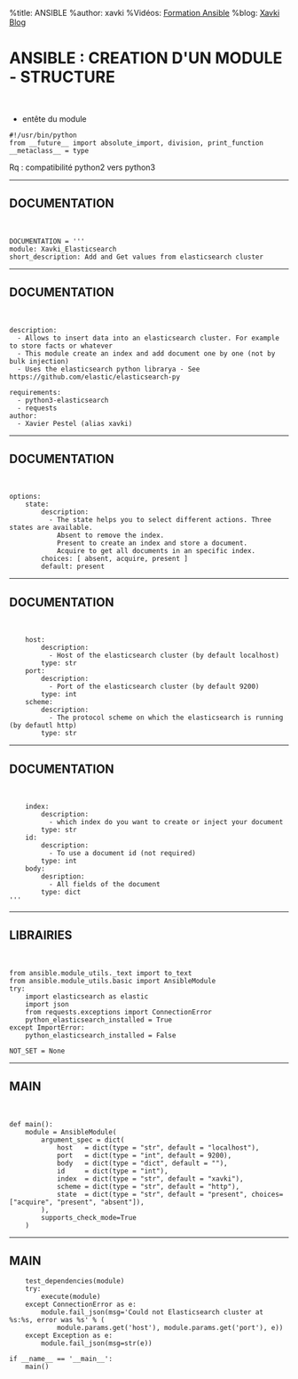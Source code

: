 %title: ANSIBLE
%author: xavki
%Vidéos: [Formation Ansible](https://www.youtube.com/playlist?list=PLn6POgpklwWoCpLKOSw3mXCqbRocnhrh-)
%blog: [Xavki Blog](https://xavki.blog)


# ANSIBLE : CREATION D'UN MODULE - STRUCTURE

<br>

* entête du module

```
#!/usr/bin/python
from __future__ import absolute_import, division, print_function
__metaclass__ = type
```

Rq : compatibilité python2 vers python3

--------------------------------------------------------

## DOCUMENTATION

<br>


```
DOCUMENTATION = '''
module: Xavki_Elasticsearch
short_description: Add and Get values from elasticsearch cluster
```

--------------------------------------------------------

## DOCUMENTATION

<br>

```
description:
  - Allows to insert data into an elasticsearch cluster. For example to store facts or whatever
  - This module create an index and add document one by one (not by bulk injection)
  - Uses the elasticsearch python librarya - See https://github.com/elastic/elasticsearch-py
```

```
requirements:
  - python3-elasticsearch
  - requests
author:
  - Xavier Pestel (alias xavki)
```

--------------------------------------------------------

## DOCUMENTATION

<br>

```
options:
    state:
        description:
          - The state helps you to select different actions. Three states are available. 
            Absent to remove the index.
            Present to create an index and store a document.
            Acquire to get all documents in an specific index.
        choices: [ absent, acquire, present ]
        default: present
```

--------------------------------------------------------

## DOCUMENTATION

<br>

```
    host:
        description:
          - Host of the elasticsearch cluster (by default localhost)
        type: str
    port:
        description:
          - Port of the elasticsearch cluster (by default 9200)
        type: int
    scheme:
        description:
          - The protocol scheme on which the elasticsearch is running (by defautl http)
        type: str
```

--------------------------------------------------------

## DOCUMENTATION

<br>

```
    index:
        description:
          - which index do you want to create or inject your document
        type: str
    id:
        description:
          - To use a document id (not required)
        type: int
    body:
        desription:
          - All fields of the document
        type: dict
'''
```

--------------------------------------------------------

## LIBRAIRIES


<br>

```
from ansible.module_utils._text import to_text
from ansible.module_utils.basic import AnsibleModule
try:
    import elasticsearch as elastic
    import json
    from requests.exceptions import ConnectionError
    python_elasticsearch_installed = True
except ImportError:
    python_elasticsearch_installed = False

NOT_SET = None
```

--------------------------------------------------------

## MAIN

<br>

```
def main():
    module = AnsibleModule(
        argument_spec = dict(
            host   = dict(type = "str", default = "localhost"),
            port   = dict(type = "int", default = 9200),
            body   = dict(type = "dict", default = ""),
            id     = dict(type = "int"),
            index  = dict(type = "str", default = "xavki"),
            scheme = dict(type = "str", default = "http"),
            state  = dict(type = "str", default = "present", choices=["acquire", "present", "absent"]),
        ),
        supports_check_mode=True
    )
```

--------------------------------------------------------

## MAIN


```
    test_dependencies(module)
    try:
        execute(module)
    except ConnectionError as e:
        module.fail_json(msg='Could not Elasticsearch cluster at %s:%s, error was %s' % (
            module.params.get('host'), module.params.get('port'), e))
    except Exception as e:
        module.fail_json(msg=str(e))
```

```
if __name__ == '__main__':
    main()
```
